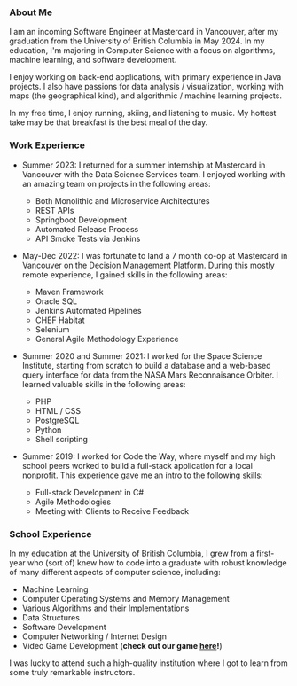 ### About Me
I am an incoming Software Engineer at Mastercard in Vancouver, after my graduation from the University of British Columbia in May 2024. In my education, I'm majoring in Computer Science with a focus on algorithms, machine learning, and software development. 

I enjoy working on back-end applications, with primary experience in Java projects. I also have passions for data analysis / visualization, working with maps (the geographical kind), and algorithmic / machine learning projects.

In my free time, I enjoy running, skiing, and listening to music. My hottest take may be that breakfast is the best meal of the day.

### Work Experience
* Summer 2023: I returned for a summer internship at Mastercard in Vancouver with the Data Science Services team. I enjoyed working with an amazing team on projects in the following areas:

  * Both Monolithic and Microservice Architectures
  * REST APIs
  * Springboot Development
  * Automated Release Process
  * API Smoke Tests via Jenkins

* May-Dec 2022: I was fortunate to land a 7 month co-op at Mastercard in Vancouver on the Decision Management Platform. During this mostly remote experience, I gained skills in the following areas:

  * Maven Framework
  * Oracle SQL
  * Jenkins Automated Pipelines
  * CHEF Habitat
  * Selenium
  * General Agile Methodology Experience
 
* Summer 2020 and Summer 2021: I worked for the Space Science Institute, starting from scratch to build a database and a web-based query interface for data from the NASA Mars Reconnaisance Orbiter. I learned valuable skills in the following areas:

  * PHP
  * HTML / CSS
  * PostgreSQL
  * Python
  * Shell scripting

* Summer 2019: I worked for Code the Way, where myself and my high school peers worked to build a full-stack application for a local nonprofit. This experience gave me an intro to the following skills:

  * Full-stack Development in C#
  * Agile Methodologies
  * Meeting with Clients to Receive Feedback

### School Experience
In my education at the University of British Columbia, I grew from a first-year who (sort of) knew how to code into a graduate with robust knowledge of many different aspects of computer science, including:

* Machine Learning
* Computer Operating Systems and Memory Management
* Various Algorithms and their Implementations
* Data Structures
* Software Development
* Computer Networking / Internet Design
* Video Game Development (**check out our game [here](https://andrewting.itch.io/gravity-greens)!**)

I was lucky to attend such a high-quality institution where I got to learn from some truly remarkable instructors.
<!--
**mb1313/mb1313** is a ✨ _special_ ✨ repository because its `README.md` (this file) appears on your GitHub profile.

Here are some ideas to get you started:

- 🔭 I’m currently working on ...
- 🌱 I’m currently learning ...
- 👯 I’m looking to collaborate on ...
- 🤔 I’m looking for help with ...
- 💬 Ask me about ...
- 📫 How to reach me: ...
- 😄 Pronouns: ...
- ⚡ Fun fact: ...
-->
